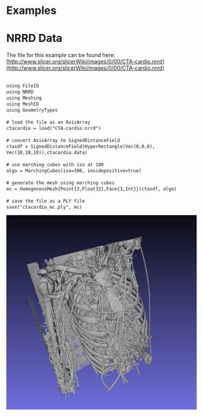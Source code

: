 # Examples


# NRRD Data

The file for this example can be found here: [http://www.slicer.org/slicerWiki/images/0/00/CTA-cardio.nrrd](http://www.slicer.org/slicerWiki/images/0/00/CTA-cardio.nrrd)

```

using FileIO
using NRRD
using Meshing
using MeshIO
using GeometryTypes

# load the file as an AxisArray
ctacardio = load("CTA-cardio.nrrd")

# convert AxisArray to SignedDistanceField
ctasdf = SignedDistanceField(HyperRectangle(Vec(0,0,0), Vec(10,10,10)),ctacardio.data)

# use marching cubes with iso at 100
algo = MarchingCubes(iso=100, insidepositive=true)

# generate the mesh using marching cubes
mc = HomogenousMesh{Point{3,Float32},Face{3,Int}}(ctasdf, algo)

# save the file as a PLY file
save("ctacardio_mc.ply", mc)
```

![cta cardio](./img/ctacardio.png)
